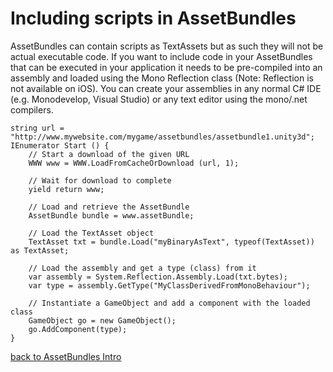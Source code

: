 Including scripts in AssetBundles
=================================


AssetBundles can contain scripts as TextAssets but as such they will not be actual executable code. If you want to include code in your AssetBundles that can be executed in your application it needs to be pre-compiled into an assembly and loaded using the Mono Reflection class (Note: Reflection is not available on iOS). You can create your assemblies in any normal C# IDE (e.g. Monodevelop, Visual Studio) or any text editor using the mono/.net compilers. 

````
string url = "http://www.mywebsite.com/mygame/assetbundles/assetbundle1.unity3d";
IEnumerator Start () {
    // Start a download of the given URL
    WWW www = WWW.LoadFromCacheOrDownload (url, 1);

    // Wait for download to complete
    yield return www;

    // Load and retrieve the AssetBundle
    AssetBundle bundle = www.assetBundle;

    // Load the TextAsset object
    TextAsset txt = bundle.Load("myBinaryAsText", typeof(TextAsset)) as TextAsset;

    // Load the assembly and get a type (class) from it
    var assembly = System.Reflection.Assembly.Load(txt.bytes);
    var type = assembly.GetType("MyClassDerivedFromMonoBehaviour");

    // Instantiate a GameObject and add a component with the loaded class
    GameObject go = new GameObject();
    go.AddComponent(type);
}
````


[back to AssetBundles Intro](AssetBundlesIntro.html)

